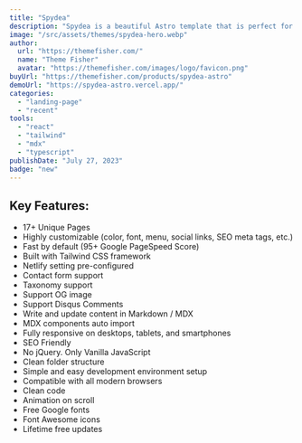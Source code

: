 ```yaml
---
title: "Spydea"
description: "Spydea is a beautiful Astro template that is perfect for a wide variety of businesses, including SaaS, startups, and agencies."
image: "/src/assets/themes/spydea-hero.webp"
author:
  url: "https://themefisher.com/"
  name: "Theme Fisher"
  avatar: "https://themefisher.com/images/logo/favicon.png"
buyUrl: "https://themefisher.com/products/spydea-astro"
demoUrl: "https://spydea-astro.vercel.app/"
categories:
  - "landing-page"
  - "recent"
tools:
  - "react"
  - "tailwind"
  - "mdx"
  - "typescript"
publishDate: "July 27, 2023"
badge: "new"
---
```


<h2>Key Features:</h2>
<ul>
  <li>17+ Unique Pages</li>
  <li>Highly customizable (color, font, menu, social links, SEO meta tags, etc.)</li>
  <li>Fast by default (95+ Google PageSpeed Score)</li>
  <li>Built with Tailwind CSS framework</li>
  <li>Netlify setting pre-configured</li>
  <li>Contact form support</li>
  <li>Taxonomy support</li>
  <li>Support OG image</li>
  <li>Support Disqus Comments</li>
  <li>Write and update content in Markdown / MDX</li>
  <li>MDX components auto import</li>
  <li>Fully responsive on desktops, tablets, and smartphones</li>
  <li>SEO Friendly</li>
  <li>No jQuery. Only Vanilla JavaScript</li>
  <li>Clean folder structure</li>
  <li>Simple and easy development environment setup</li>
  <li>Compatible with all modern browsers</li>
  <li>Clean code</li>
  <li>Animation on scroll</li>
  <li>Free Google fonts</li>
  <li>Font Awesome icons</li>
  <li>Lifetime free updates</li>
</ul>
